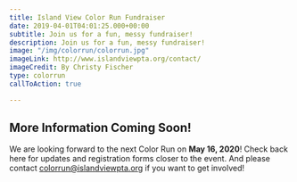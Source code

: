 ```yaml
---
title: Island View Color Run Fundraiser
date: 2019-04-01T04:01:25.000+00:00
subtitle: Join us for a fun, messy fundraiser!
description: Join us for a fun, messy fundraiser!
image: "/img/colorrun/colorrun.jpg"
imageLink: http://www.islandviewpta.org/contact/
imageCredit: By Christy Fischer
type: colorrun
callToAction: true

---
```

## More Information Coming Soon!

We are looking forward to the next Color Run on **May 16, 2020**!  Check back here for updates and registration forms closer to the event.  And please contact colorrun@islandviewpta.org if you want to get involved!